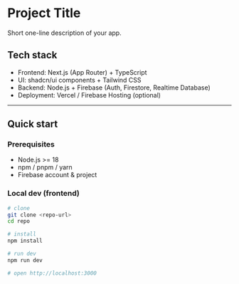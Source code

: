 # Project Title

Short one-line description of your app.

## Tech stack
- Frontend: Next.js (App Router) + TypeScript
- UI: shadcn/ui components + Tailwind CSS
- Backend: Node.js + Firebase (Auth, Firestore, Realtime Database)
- Deployment: Vercel / Firebase Hosting (optional)

---

## Quick start

### Prerequisites
- Node.js >= 18
- npm / pnpm / yarn
- Firebase account & project

### Local dev (frontend)
```bash
# clone
git clone <repo-url>
cd repo

# install
npm install

# run dev
npm run dev

# open http://localhost:3000
